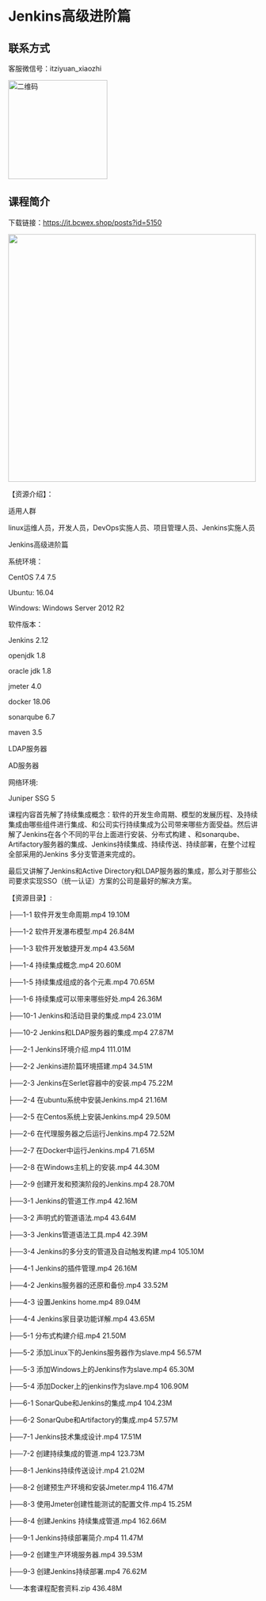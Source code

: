 # Jenkins高级进阶篇

## 联系方式

客服微信号：itziyuan_xiaozhi

<img src="https://ziyuanyun.oss-cn-guangzhou.aliyuncs.com/common/20240614073449/666b82192834a.jpg" width="200" height="200" alt="二维码">

## 课程简介

下载链接：https://it.bcwex.shop/posts?id=5150

<img src="https://ziyuanyun.oss-cn-guangzhou.aliyuncs.com/yun/20241201155851/674c173bdf88a.jpg" width="500" alt="">

  【资源介绍】：

 适用人群

 linux运维人员，开发人员，DevOps实施人员、项目管理人员、Jenkins实施人员

 Jenkins高级进阶篇



 系统环境：

 CentOS 7.4 7.5

 Ubuntu: 16.04

 Windows: Windows Server 2012 R2

 软件版本：

 Jenkins 2.12

 openjdk 1.8

 oracle jdk 1.8

 jmeter 4.0

 docker 18.06

 sonarqube 6.7

 maven 3.5

 LDAP服务器

 AD服务器

 网络环境:

 Juniper SSG 5

 课程内容首先解了持续集成概念：软件的开发生命周期、模型的发展历程、及持续集成由哪些组件进行集成、和公司实行持续集成为公司带来哪些方面受益。然后讲解了Jenkins在各个不同的平台上面进行安装、分布式构建 、和sonarqube、Artifactory服务器的集成、Jenkins持续集成、持续传送、持续部署，在整个过程全部采用的Jenkins 多分支管道来完成的。

 最后又讲解了Jenkins和Active Directory和LDAP服务器的集成，那么对于那些公司要求实现SSO（统一认证）方案的公司是最好的解决方案。

 【资源目录】:

 ├──1-1 软件开发生命周期.mp4 19.10M

 ├──1-2 软件开发瀑布模型.mp4 26.84M

 ├──1-3 软件开发敏捷开发.mp4 43.56M

 ├──1-4 持续集成概念.mp4 20.60M

 ├──1-5 持续集成组成的各个元素.mp4 70.65M

 ├──1-6 持续集成可以带来哪些好处.mp4 26.36M

 ├──10-1 Jenkins和活动目录的集成.mp4 23.01M

 ├──10-2 Jenkins和LDAP服务器的集成.mp4 27.87M

 ├──2-1 Jenkins环境介绍.mp4 111.01M

 ├──2-2 Jenkins进阶篇环境搭建.mp4 34.51M

 ├──2-3 Jenkins在Serlet容器中的安装.mp4 75.22M

 ├──2-4 在ubuntu系统中安装Jenkins.mp4 21.16M

 ├──2-5 在Centos系统上安装Jenkins.mp4 29.50M

 ├──2-6 在代理服务器之后运行Jenkins.mp4 72.52M

 ├──2-7 在Docker中运行Jenkins.mp4 71.65M

 ├──2-8 在Windows主机上的安装.mp4 44.30M

 ├──2-9 创建开发和预演阶段的Jenkins.mp4 28.70M

 ├──3-1 Jenkins的管道工作.mp4 42.16M

 ├──3-2 声明式的管道语法.mp4 43.64M

 ├──3-3 Jenkins管道语法工具.mp4 42.39M

 ├──3-4 Jenkins的多分支的管道及自动触发构建.mp4 105.10M

 ├──4-1 Jenkins的插件管理.mp4 26.16M

 ├──4-2 Jenkins服务器的还原和备份.mp4 33.52M

 ├──4-3 设置Jenkins home.mp4 89.04M

 ├──4-4 Jenkins家目录功能详解.mp4 43.65M

 ├──5-1 分布式构建介绍.mp4 21.50M

 ├──5-2 添加Linux下的Jenkins服务器作为slave.mp4 56.57M

 ├──5-3 添加Windows上的Jenkins作为slave.mp4 65.30M

 ├──5-4 添加Docker上的jenkins作为slave.mp4 106.90M

 ├──6-1 SonarQube和Jenkins的集成.mp4 104.23M

 ├──6-2 SonarQube和Artifactory的集成.mp4 57.57M

 ├──7-1 Jenkins技术集成设计.mp4 17.51M

 ├──7-2 创建持续集成的管道.mp4 123.73M

 ├──8-1 Jenkins持续传送设计.mp4 21.02M

 ├──8-2 创建预生产环境和安装Jmeter.mp4 116.47M

 ├──8-3 使用Jmeter创建性能测试的配置文件.mp4 15.25M

 ├──8-4 创建Jenkins 持续集成管道.mp4 162.66M

 ├──9-1 Jenkins持续部署简介.mp4 11.47M

 ├──9-2 创建生产环境服务器.mp4 39.53M

 ├──9-3 创建Jenkins持续部署.mp4 76.62M

 └──本套课程配套资料.zip 436.48M

  